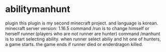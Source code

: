 # abilitymanhunt
plugin
this plugin is my second minecraft project.
and language is korean.
minecraft server version: 1.16.5
command /run is to change himself or herself runner.(players who are not runner are hunter)
command /manhunt is to start selecting ability.
when runner select abiliy and hit one of hunters, a game starts.
the game ends if runner died or enderdragon killed.

